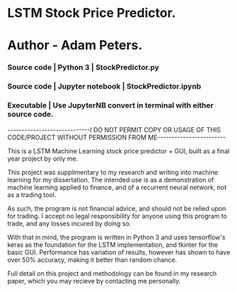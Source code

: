# LSTM Stock Price Predictor.
# Author - Adam Peters.

### Source code | Python 3 | StockPredictor.py
### Source code | Jupyter notebook | StockPredictor.ipynb
### Executable | Use JupyterNB convert in terminal with either source code.

 -----------------------------I DO NOT PERMIT COPY OR USAGE OF THIS CODE/PROJECT WITHOUT PERMISSION FROM ME------------------------
 
 This is a LSTM Machine Learning stock price predictor + GUI, built as a final year project by only me.
 
 This project was supplimentary to my research and writing into machine learning for my dissertation.
 The intended use is as a demonstration of machine learning applied to finance, and of a recurrent neural network, not as a trading tool.
 
 As such, the program is not financial advice, and should not be relied upon for trading.
 I accept no legal responsibility for anyone using this program to trade, and any losses incured by doing so.
 
 With that in mind, the program is written in Python 3 and uses tensorflow's keras as the foundation for the LSTM implementation, and tkinter for the basic GUI.
 Performance has variation of results, however has shown to have over 50% accuracy, making it better than random chance.
 
 Full detail on this project and methodology can be found in my research paper, which you may recieve by contacting me personally.
